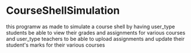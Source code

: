 # CourseShellSimulation
this programw as made to simulate a course shell by having user_type students be able to view their grades and assignments for various courses
and user_type teachers to be able to upload assignments and update their student's marks for their various courses

